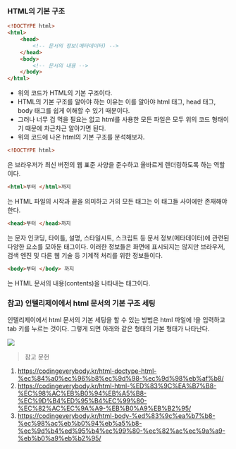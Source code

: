 ### HTML의 기본 구조
```html
<!DOCTYPE html>
<html>
    <head>
        <!-- 문서의 정보(메타데이터) -->
    </head>
    <body>
        <!-- 문서의 내용 -->
    </body>
</html>
```

- 위의 코드가 HTML의 기본 구조이다.
- HTML의 기본 구조를 알아야 하는 이유는 이를 알아야 html 태그, head 태그, body 태그를 쉽게 이해할 수 있기 때문이다.
- 그러나 너무 겁 먹을 필요는 없고 html를 사용한 모든 파일은 모두 위의 코드 형태이기 때문에 차근차근 알아가면 된다.
- 위의 코드에 나온 html의 기본 구조를 분석해보자.

```html
<!DOCTYPE html>
```
은 브라우저가 최신 버전의 웹 표준 사양을 준수하고 올바르게 렌더링하도록 하는 역할이다.

```html
<html>부터 </html>까지
```
는 HTML 파일의 시작과 끝을 의미하고 거의 모든 태그는 이 태그들 사이에만 존재해야 한다.
```html
<head>부터 </head>까지
```
는 문자 인코딩, 타이틀, 설명, 스타일시트, 스크립트 등 문서 정보(메타데이터)에 관련된 다양한 요소를 모아둔 태그이다. 이러한 정보들은 화면에 표시되지는 않지만 브라우저, 검색 엔진 및 다른 웹 기술 등 기계적 처리를 위한 정보들이다.

```html
<body>부터 </body> 까지
```
는 HTML 문서의 내용(contents)을 나타내는 태그이다.

### 참고) 인텔리제이에서 html 문서의 기본 구조 세팅
인텔리제이에서 html 문서의 기본 세팅을 할 수 있는 방법은 html 파일에 !을 입력하고 tab 키를 누르는 것이다.
그렇게 되면 아래와 같은 형태의 기본 형태가 나타난다.

![](https://velog.velcdn.com/images/chrios99/post/e497b125-c231-4094-afda-74c46e1f4e4b/image.png)


> 참고 문헌
1. https://codingeverybody.kr/html-doctype-html-%ec%84%a0%ec%96%b8%ec%9d%98-%ec%9d%98%eb%af%b8/
2. https://codingeverybody.kr/html-html-%ED%83%9C%EA%B7%B8-%EC%98%AC%EB%B0%94%EB%A5%B8-%EC%9D%B4%ED%95%B4%EC%99%80-%EC%82%AC%EC%9A%A9-%EB%B0%A9%EB%B2%95/
3. https://codingeverybody.kr/html-body-%ed%83%9c%ea%b7%b8-%ec%98%ac%eb%b0%94%eb%a5%b8-%ec%9d%b4%ed%95%b4%ec%99%80-%ec%82%ac%ec%9a%a9-%eb%b0%a9%eb%b2%95/